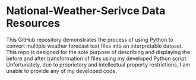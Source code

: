 # National-Weather-Serivce Data Resources
This GitHub repository demonstrates the process of using Python to convert multiple weather forecast text files into an interpretable dataset. This repo is designed for the sole purpose of describing and displaying the before and after transformation of files using my developed Python script. Unfortunately, due to proprietary and intellectual property restrictions, I am unable to provide any of my developed code.



